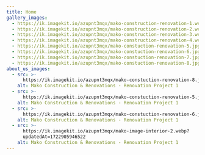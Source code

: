 ```yaml
---
title: Home
gallery_images:
  - https://ik.imagekit.io/azupnt3mqx/mako-construction-renovation-1.webp
  - https://ik.imagekit.io/azupnt3mqx/mako-construction-renovation-2.webp
  - https://ik.imagekit.io/azupnt3mqx/mako-construction-renovation-3.webp
  - https://ik.imagekit.io/azupnt3mqx/mako-construction-renovation-4.webp
  - https://ik.imagekit.io/azupnt3mqx/mako-constuction-renovation-5.jpg
  - https://ik.imagekit.io/azupnt3mqx/mako-constuction-renovation-6.jpg
  - https://ik.imagekit.io/azupnt3mqx/mako-constuction-renovation-7.jpg
  - https://ik.imagekit.io/azupnt3mqx/mako-constuction-renovation-8.jpg
about_us_images:
  - src: >-
      https://ik.imagekit.io/azupnt3mqx/mako-constuction-renovation-8.jpg?updatedAt=1722985326254
    alt: Mako Construction & Renovations - Renovation Project 1
  - src: >-
      https://ik.imagekit.io/azupnt3mqx/mako-constuction-renovation-5.jpg?updatedAt=1722985326381
    alt: Mako Construction & Renovations - Renovation Project 1
  - src: >-
      https://ik.imagekit.io/azupnt3mqx/mako-constuction-renovation-6.jpg?updatedAt=1722985326434
    alt: Mako Construction & Renovations - Renovation Project 1
  - src: >-
      https://ik.imagekit.io/azupnt3mqx/mako-image-interior-2.webp?  
      updatedAt=1722905946522
    alt: Mako Construction & Renovations - Renovation Project 1
---
```

